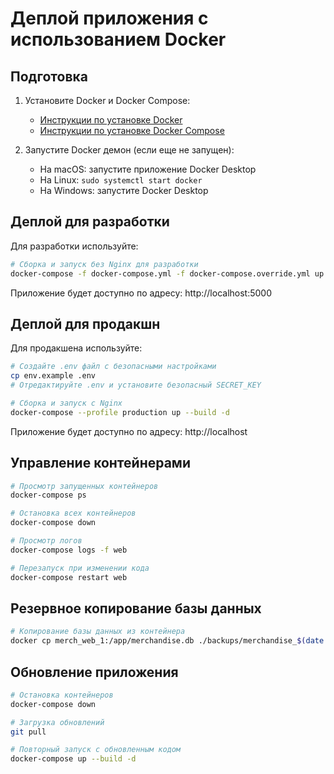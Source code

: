 # Деплой приложения с использованием Docker

## Подготовка

1. Установите Docker и Docker Compose:
   - [Инструкции по установке Docker](https://docs.docker.com/get-docker/)
   - [Инструкции по установке Docker Compose](https://docs.docker.com/compose/install/)

2. Запустите Docker демон (если еще не запущен):
   - На macOS: запустите приложение Docker Desktop
   - На Linux: `sudo systemctl start docker`
   - На Windows: запустите Docker Desktop

## Деплой для разработки

Для разработки используйте:

```bash
# Сборка и запуск без Nginx для разработки
docker-compose -f docker-compose.yml -f docker-compose.override.yml up --build
```

Приложение будет доступно по адресу: http://localhost:5000

## Деплой для продакшн

Для продакшена используйте:

```bash
# Создайте .env файл с безопасными настройками
cp env.example .env
# Отредактируйте .env и установите безопасный SECRET_KEY

# Сборка и запуск с Nginx
docker-compose --profile production up --build -d
```

Приложение будет доступно по адресу: http://localhost

## Управление контейнерами

```bash
# Просмотр запущенных контейнеров
docker-compose ps

# Остановка всех контейнеров
docker-compose down

# Просмотр логов
docker-compose logs -f web

# Перезапуск при изменении кода
docker-compose restart web
```

## Резервное копирование базы данных

```bash
# Копирование базы данных из контейнера
docker cp merch_web_1:/app/merchandise.db ./backups/merchandise_$(date +%Y%m%d).db
```

## Обновление приложения

```bash
# Остановка контейнеров
docker-compose down

# Загрузка обновлений
git pull

# Повторный запуск с обновленным кодом
docker-compose up --build -d
``` 